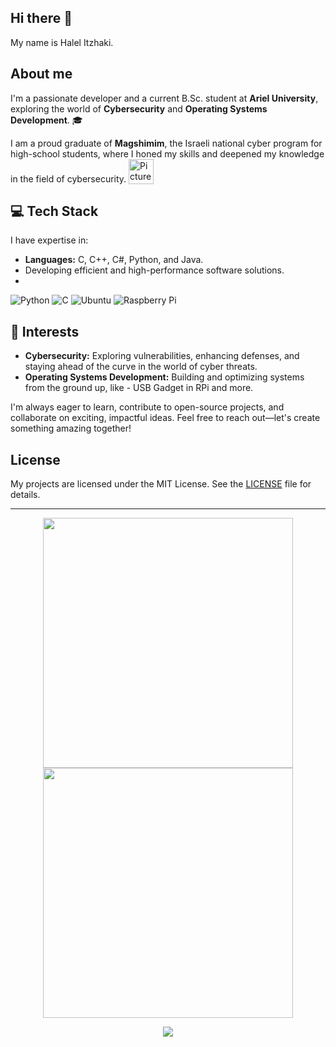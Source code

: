 ## Hi there 👋

My name is Halel Itzhaki.

About me 
--
I'm a passionate developer and a current B.Sc. student at **Ariel University**, exploring the world of **Cybersecurity** and **Operating Systems Development**. 🎓

I am a proud graduate of **Magshimim**, the Israeli national cyber program for high-school students, where I honed my skills and deepened my knowledge in the field of cybersecurity. <img width="40" alt="Picture1" src="https://github.com/user-attachments/assets/a20e00b2-8713-4fc6-834b-61c100e2d3d9" style="vertical-align:text-bottom;">



## 💻 Tech Stack
I have expertise in:
- **Languages:** C, C++, C#, Python, and Java.
- Developing efficient and high-performance software solutions.
- 
![Python](https://img.shields.io/badge/-Python-3776AB?logo=python&logoColor=white&style=flat)
![C](https://img.shields.io/badge/-C-00599C?logo=c&logoColor=white&style=flat)
![Ubuntu](https://img.shields.io/badge/-Ubuntu-E95420?logo=ubuntu&logoColor=white&style=flat)
![Raspberry Pi](https://img.shields.io/badge/-Raspberry%20Pi-C51A4A?logo=raspberry-pi&logoColor=white&style=flat)

## 🌟 Interests
- **Cybersecurity:** Exploring vulnerabilities, enhancing defenses, and staying ahead of the curve in the world of cyber threats.
- **Operating Systems Development:** Building and optimizing systems from the ground up, like - USB Gadget in RPi and more.

I'm always eager to learn, contribute to open-source projects, and collaborate on exciting, impactful ideas. Feel free to reach out—let's create something amazing together!

## License

My projects are licensed under the MIT License. See the [LICENSE](LICENSE) file for details.

---
<p align="center">
  <img src="https://github-readme-stats.vercel.app/api?username=halelitzhaki&show_icons=true&theme=radical" width="400">
  <img src="https://github-readme-streak-stats.herokuapp.com/?user=halelitzhaki&theme=radical" width="400">
</p>

<p align="center">
  <img src="https://github-readme-stats.vercel.app/api/top-langs/?username=halelitzhaki&layout=compact&langs_count=6"https://github.com/anuraghazra/github-readme-stats>
</p>
